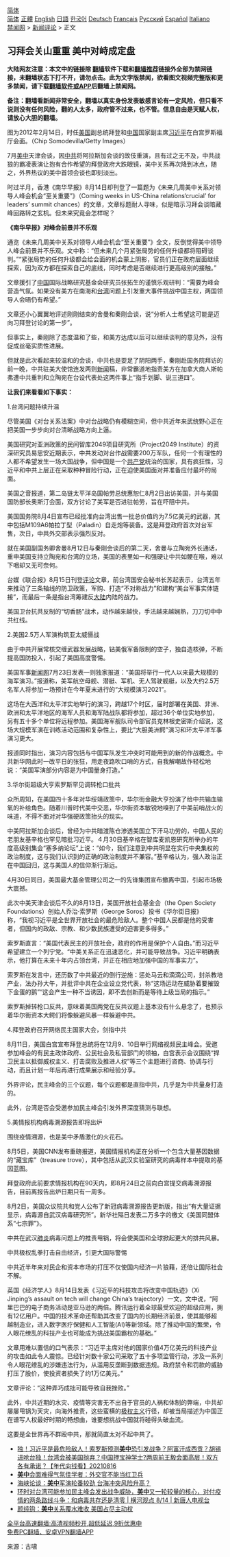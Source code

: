  <!-- 面包屑导航 --> <div class="breadcrumb"><!-- GTranslate: https://gtranslate.io/ -->  <div class="switcher notranslate">  <div class="selected">  <a href="#" onclick="return false;"> 简体</a>  </div>  <div class="option">  <a href="https://www.bannedbook.org" onclick="doGTranslate('zh-CN|zh-CN');jQuery('div.switcher div.selected a').html(jQuery(this).html());return false;" title="简体中文" class="nturl selected"> 简体</a>  <a href="https://www.bannedbook.org/zh-tw/" onclick="doGTranslate('zh-CN|zh-TW');jQuery('div.switcher div.selected a').html(jQuery(this).html());return false;" title="繁體中文" class="nturl"> 正體</a>  <a href="https://www.bannedbook.org/en/" onclick="doGTranslate('zh-CN|en');jQuery('div.switcher div.selected a').html(jQuery(this).html());return false;" title="English" class="nturl"> English</a>  <a href="https://www.bannedbook.org/ja/" onclick="doGTranslate('zh-CN|ja');jQuery('div.switcher div.selected a').html(jQuery(this).html());return false;" title="日本語" class="nturl"> 日語</a>  <a href="https://www.bannedbook.org/ko/" onclick="doGTranslate('zh-CN|ko');jQuery('div.switcher div.selected a').html(jQuery(this).html());return false;" title="한국어" class="nturl"> 한국어</a>  <a href="https://www.bannedbook.org/de/" onclick="doGTranslate('zh-CN|de');jQuery('div.switcher div.selected a').html(jQuery(this).html());return false;" title="Deutsch" class="nturl"> Deutsch</a>  <a href="https://www.bannedbook.org/fr/" onclick="doGTranslate('zh-CN|fr');jQuery('div.switcher div.selected a').html(jQuery(this).html());return false;" title="Français" class="nturl"> Français</a>  <a href="https://www.bannedbook.org/ru/" onclick="doGTranslate('zh-CN|ru');jQuery('div.switcher div.selected a').html(jQuery(this).html());return false;" title="Русский" class="nturl"> Русский</a>  <a href="https://www.bannedbook.org/es/" onclick="doGTranslate('zh-CN|es');jQuery('div.switcher div.selected a').html(jQuery(this).html());return false;" title="Español" class="nturl"> Español</a>  <a href="https://www.bannedbook.org/it/" onclick="doGTranslate('zh-CN|it');jQuery('div.switcher div.selected a').html(jQuery(this).html());return false;" title="Italiano" class="nturl"> Italiano</a>  </div>  </div>      <div class='breadcrumb-sub'><!-- Breadcrumb NavXT 6.3.0 --> <a href="https://www.bannedbook.org/" class="home">禁闻网</a> &gt; <a href="https://www.bannedbook.org/bnews/comments/" class="category">新闻评论</a> &gt; 正文</div></div><h2>习拜会关山重重 美中对峙成定盘</h2> <p class="notice"><b>大陆网友注意：本文中的链接除 <a href="https://github.com/bannedbook/fanqiang" >翻墙</a>软件下载和<a href="https://github.com/killgcd/justmysocks/blob/master/README.md">翻墙推荐</a>链接外全部为禁网链接，未翻墙状态下打不开，请勿点击。此为文字版禁闻，欲看图文视频完整版和更多禁闻，请下载<a href="https://github.com/bannedbook/fanqiang">翻墙软件或APP</a>后翻墙上禁闻网。</p><p>备注：翻墙看新闻非常安全，翻墙以真实身份发表敏感言论有一定风险，但只看不说则没有任何风险，翻的人太多，政府管不过来，也不管。信息自由是天赋人权，请放心大胆的翻墙。</b></p>  <div class="entry"> <p id="conimg">图为2012年2月14日，时任<a href="https://www.bannedbook.org/bnews/tag/%e7%be%8e%e5%9b%bd/" class="st_tag internal_tag" rel="tag" title="标签 美国 下的日志">美国</a>副总统拜登和<a href="https://www.bannedbook.org/bnews/tag/%E4%B8%AD%E5%9B%BD/" class="st_tag internal_tag" rel="tag" title="标签 中国 下的日志">中国</a>国家副主席<a href="https://www.bannedbook.org/bnews/tag/%e4%b9%a0%e8%bf%91%e5%b9%b3/" class="st_tag internal_tag" rel="tag" title="标签 习近平 下的日志">习近平</a>在白宫罗斯福厅会面。（Chip Somodevilla/Getty Images）</p> <p>7月<a href="https://www.bannedbook.org/bnews/tag/%e7%be%8e%e4%b8%ad/" class="st_tag internal_tag" rel="tag" title="标签 美中 下的日志">美中</a>天津会谈，因<a href="https://www.bannedbook.org/bnews/tag/%e4%b8%ad%e5%85%b1/" class="st_tag internal_tag" rel="tag" title="标签 中共 下的日志">中共</a>将阿拉斯加会谈的故伎重演，且有过之无不及，中共战狼的霸凌表演让抱有合作希望的拜登政府大跌眼镜，美中关系再次降到冰点，随之，外界热议的美中首领会谈也即刻淡出。</p> <p>时过半月，香港《南华早报》8月14日却刊登了一篇题为《未来几周美中关系对领导人峰会机会“至关重要”》（Coming weeks in US-China relations‘crucial’ for leaders’ summit chances）的文章，文章标题耐人寻味，似是暗示习拜会谈暗藏峰回路转之玄机。但未来究竟会怎样呢？</p> <p><strong>《南华早报》对峰会前景并不乐观</strong></p> <p>通览《未来几周美中关系对领导人峰会机会“至关重要”》全文，反倒觉得美中领导人峰会前景并不乐观。文中称：“但未来几个月紧张局势的任何升级都将阻碍谈判。”“紧张局势的任何升级都会给会面的机会蒙上阴影，官员们正在政府层面继续探索，因为双方都在探索自己的底线，同时考虑是否继续进行更高级别的接触。”</p> <p>文章援引了<span class='wp_keywordlink_affiliate'><a href="https://www.bannedbook.org/" title="中国" target="_blank">中国</a></span>国际战略研究基金会研究员张拓生的谨慎乐观研判：“需要为峰会营造气氛。如果没有美方在南海和<a href="https://www.bannedbook.org/bnews/tag/%e5%8f%b0%e6%b9%be/" class="st_tag internal_tag" rel="tag" title="标签 台湾 下的日志">台湾</a>问题上引发重大事件挑战中国主权，两国领导人会晤仍有希望。”</p> <p>文章还小心翼翼地评述刚刚结束的舍曼和秦刚会谈，说“分析人士希望这可能是迈向习拜登讨论的第一步”。</p> <p>但事实上，秦刚除了态度温和了些，和美方达成以后可以继续谈判的意见外，没有促成丝毫实质性进展。</p> <p>但就是此次看起来较温和的会谈，中共也是耍足了阴阳两手，秦刚赴国务院拜访的前一晚，中共驻美大使馆连发两则<span class='wp_keywordlink_affiliate'><a href="https://www.bannedbook.org/" title="新闻">新闻</a></span>稿，非常霸道地指责美方在加拿大商人斯帕弗遭中共重判和立陶宛在台设代表处这两件事上“指手划脚、说三道四”。</p> <p><strong>让我们来看看如下事实：</strong></p> <p>1.台湾问题持续升温</p> <p>尽管美国《对台关系法案》中对台战略仍有模糊空间，但中共近年来武统野心正在把美国一步步向对台清晰战略方向上逼。</p>  <p>美国研究对亚洲政策的民间智库2049项目研究所（Project2049 Institute）的资深研究员易思安近期表示，中共发动对台作战需要200万军队，任何一个有理性的人都不希望发生一场大国战争，但中国是一个<a href="https://www.bannedbook.org/bnews/tag/%e5%85%b1%e4%ba%a7%e5%85%9a/" class="st_tag internal_tag" rel="tag" title="标签 共产党 下的日志">共产党</a>统治的国家，具有疯狂性，习近平和中共上层正在采取种种冒险行动，正在迫使美国面对并准备应付最坏的局面。</p> <p>美国之音报道，第二岛链太平洋岛国帕劳总统惠恕仁8月2日出访美国，并与美国国防部长奥斯汀会面，双方讨论了美军是否进驻帕劳，旨在吓阻中共。</p> <p>美国国务院8月4日宣布已经批准向台湾出售一批总价值约为7.5亿美元的武器，其中包括M109A6帕拉丁型（Paladin）自走炮等装备。这是拜登政府首次对台军售，次日，中共外交部表示强烈反对。</p> <p>就在美国副国务卿舍曼8月12日与秦刚会谈后的第二天，舍曼与立陶宛外长通话，重申美国支持立陶宛和台湾的立场，美国的表里如一和强硬让中共如鲠在喉，难以下咽却又无可奈何。</p> <p>台媒《联合报》8月15日刊登<span class='wp_keywordlink_affiliate'><a href="https://www.bannedbook.org/bnews/comments/" title="新闻评论" target="_blank">评论</a></span>文章，前台湾国安会秘书长苏起表示，台湾五年来推动了三条轴线的防卫政策，军购、打造“不对称战力”和建构“美台军事实体链接”，而最后一条是指台湾筹建反<span class='wp_keywordlink_affiliate'><a href="https://www.bannedbook.org/" title="大陆" target="_blank">大陆</a></span>内陆的战力。</p> <p>美国卫台抗共反制的“切香肠”战术，动作越来越快，手法越来越娴熟，刀刀切中中共红线。</p> <p>2.美国2.5万人军演构筑亚太威慑战</p> <p>由于中共开展常核交缠武器发展战略，钻美俄军备限制的空子，独自造核弹，不断提高国防投入，引起了美国高度警惕。</p> <p>美国军事<span class='wp_keywordlink_affiliate'><a href="https://www.bannedbook.org/" title="新闻网">新闻网</a></span>7月23日发表一则独家报道：“美国将举行一代人以来最大规模的海军演习。”报道称，美军航空母舰、潜艇、军机、无人驾驶舰艇，以及大约2.5万名军人将参加一场预计在今年夏末进行的“大规模演习2021”。</p> <p>这场在大西洋和太平洋实地举行的演习，跨越17个时区，届时部署在美国、非洲、欧洲和太平洋地区的海军人员和海军陆战队都将参加，超过36个单位实地参加，另有五十多个单位将远程参加。美国海军舰队司令部官员克林根史密斯介绍说，这场大规模军演在训练活动范围和复杂性上，要比“大胆美洲鳄”演习和环太平洋军事演习更大。</p> <p>报道同时指出，演习内容包括与中国军队发生冲突时可能用到的新的作战概念。中共新华网此时一改平日的张狂，用走夜路吹口哨的方式，自我解嘲故作轻松地说：“美国军演部分内容是为中国量身打造。”</p> <p>3.华尔街超级大亨索罗斯罕见调转枪口批共</p>  <p>众所周知，在美国四十多年对华绥靖政策中，华尔街金融大亨扮演了给中共输血输氧的补给角色。随着川普时代美中交恶，华尔街资本敏锐地嗅到了中美前哨战火的味道，不得不面对对华强硬政策抬头的现实。</p> <p>中美阿拉斯加会谈后，曾经为中共暗渡陈仓渗透美国立下汗马功劳的，中国人民的老朋友基辛格也罕见暗批习近平。４月30日基辛格在智库麦凯恩研究所举办的年度高级别集会“塞多纳论坛”上说：“如今，我们注意到中共明显在实行中央集权的政治制度，这与我们认识到的正确的政治制度并不兼容。”基辛格认为，强人政治正在中国回归，这与美国人的信仰渐行渐远。</p> <p>4月30日同日，美国最大基金管理公司之一的先锋集团宣布撤离中国，引起市场极大震撼。</p> <p>此次中美天津会谈后不久的8月13日，美国开放社会基金会（the Open Society Foundations）创始人乔治‧索罗斯（George Soros）投书《华尔街日报》称，“我视习近平是全世界开放社会的最危险敌人。整个中国人民都是他的受害者，但国内的政敌、宗教、和少数民族遭受的迫害更多得多。”</p> <p>索罗斯直言：“美国代表民主的开放社会，政府的作用是保护个人自由。”而习近平希望建立一个列宁党。“中美关系正在迅速恶化，并可能导致战争。习近平明确表示，他打算在未来十年内占领台湾，并正在相应地加强中国的军事实力”。</p> <p>索罗斯在发言中，还历数了中共最近的倒行逆施：惩处马云和滴滴公司，封杀教培产业，法办孙大午，并批评中共在企业设立党代表，称“这场运动在威胁着要摧毁下金蛋的鹅”“这会产生一种不当诱因，即不去创新而是等待上级当局的指示。”</p> <p>索罗斯掉转枪口反共，意味着美国两党在反共议题上基本没有什么悬念了，也预示着华尔街资本大鳄们将像躲避风暴一样躲避中共。</p> <p>4.拜登政府召开网络民主国家大会，剑指中共</p> <p>8月11日，美国白宫宣布拜登总统将在12月9、10日举行网络视频民主峰会。受邀参加峰会的有民主政体政府、公民社会及私营部门的领袖，白宫表示会议围绕“捍卫民主以抵御威权主义、打击腐败及推进人权”等三个主题进行咨商、协调与行动，而且计划一年后再进行成果展示和经验分享。</p> <p>外界评论，民主峰会的三个议题，每个议题都是直指中共，几乎是为中共量身打造的。</p> <p>此外，台湾是否会受邀参加民主峰会引发外界深度猜测与联想。</p> <p>5.美情报机构病毒溯源报告即将出炉</p>  <p>围绕疫情溯源，也是美中矛盾激化的火花石。</p> <p>8月5日，美国CNN发布重磅报道，美国情报机构正在分析一个包含大量基因数据的“藏宝库”（treasure trove），其中包括从武汉实验室研究的病毒样本中提取的基因蓝图。</p> <p>拜登政府此前要求情报机构在90天内，即8月24日之前向白宫提交病毒溯源报告，目前离报告出炉日期只有一周多。</p> <p>8月2日，美国众议院共和党人公布了新冠病毒溯源报告更新版，指出“有大量证据显示，病毒源自武汉病毒研究所”。新华社隔日发表二万多字的檄文《美国同盟体系“七宗罪”》。</p> <p>中共在武汉<a href="https://www.bannedbook.org/bnews/tag/%e8%82%ba%e7%82%8e/" class="st_tag internal_tag" rel="tag" title="标签 肺炎 下的日志">肺炎</a>病毒问题上的推责甩锅，将会使美国和全球掀起更大的排共风暴。</p> <p>中共极权乱拳打击自由经济，引更大国际警惕</p> <p>中共近半年来对民企和资本市场的打压不仅使国内经济一片狼藉，还倍让国际社会不解。</p> <p>英国《经济学人》8月14日发表《习近平的科技攻击将改变中国轨迹》（Xi Jinping’s assault on tech will change China’s trajectory）一文，文中说，“阿里巴巴的电子商务活动是亚马逊的两倍。腾讯运行着全球最受欢迎的超级应用，拥有12亿用户。中国的技术革命还帮助其改变了国内的长期经济前景，使其能够超越制造业，进入数字医疗保健和人工智能(AI)等新领域。除了推动中国的繁荣，令人眼花缭乱的科技产业也可能成为挑战美国霸权的基础。”</p> <p>文章用难以置信的口气表示：“习近平主席对他的国家价值4万亿美元的科技产业的攻击如此令人震惊。已经针对数十家公司采取了五十多项监管行动，涉及一系列令人眼花缭乱的涉嫌违法行为，从滥用反垄断到数据违规。政府禁令和罚款的威胁打压了股价，使投资者损失了约1万亿美元。”</p> <p>文章评论：“这种弄巧成拙可能导致自我挫败。”</p> <p>此外，中共近期的水灾、疫情等灾害无不出自于官员的人祸和体制的弊端，中共却屡屡甩锅为天灾，向海外推责，这些蛮横的<span class='wp_keywordlink'><a href="https://www.bannedbook.org/forum2/topic223.html" title="极权主义与现代民主" target="_blank">极权主义</a></span>行径，却被当局描述为中国正在谱写人权最好时期的畅想曲，谁要想挑战中国就将碰得头破血流。</p> <p>这要是全世界再不群殴中共，那就简直太对不起中共了。</p>  <ul class='op-related-articles' title='相关阅读'> <li><a href='https://www.bannedbook.org/bnews/taiwannews/20210816/1607384.html' target='_blank'>独！习近平是最危险敌人！索罗斯预测<b>美中</b>恐引发战争？阿富汗成西贡？胡锡进呛台独！台湾会被美国抛弃？中国押宝神学士?两周前王毅会面高层！双方各有承诺？【年代向钱看】20210816</a></li> <li><a href='https://www.bannedbook.org/bnews/baitai/20210816/1607069.html' target='_blank'><b>美中</b>会面难得气氛佳学者：外交官不能当红卫兵</a></li> <li><a href='https://www.bannedbook.org/bnews/taiwannews/20210815/1606830.html' target='_blank'>海峡论谈：<b>美中</b>军演轮番较劲 台海冲突风险升高？</a></li> <li><a href='https://www.bannedbook.org/bnews/bannedvideo/20210815/1606512.html' target='_blank'>环时对台湾可能参加民主峰会发出战争威胁，<b>美中</b>又一轮较量的核心，对付疫情的两条路线斗争：和病毒共存还是清零 | 横河观点 8/14 | 新唐人电视台</a></li> <li><a href='https://www.bannedbook.org/bnews/comments/20210815/1606505.html' target='_blank'>颜纯钩：<b>美中</b>关系覆水难收 美国占尽主动权</a></li> </ul> <p class="texttj"> <a href="https://github.com/bannedbook/fanqiang/wiki/V2ray%E6%9C%BA%E5%9C%BA" target="_blank">全平台高速翻墙:高清视频秒开,超低延迟,9折优惠中</a><br/> <a href="https://github.com/bannedbook/fanqiang/wiki/%E7%A6%81%E9%97%BB%E7%BD%91%E5%AE%89%E5%8D%93%E7%BF%BB%E5%A2%99%E6%96%B0%E9%97%BBAPP" target="_blank">免费PC翻墙、安卓VPN翻墙APP</a></p><p> 来源：古啸 </p><a name='sharetosocial'></a>  <div style="margin-bottom:5px;padding-bottom:5px;clear:both"> <div id="archive-pix-1" class="banner-ads"> <!-- AuctionX Display platform tag START --> <div id="26318x728x90x621x_ADSLOT2" clicktrack="%%CLICK_URL_ESC%%"></div> <!-- AuctionX Display platform tag END --> </div> <div id="archive-pix-2" class="banner-ads"> <!-- AuctionX Display platform tag START --> <div id="26315x300x250x621x_ADSLOT2" clicktrack="%%CLICK_URL_ESC%%"></div> <!-- AuctionX Display platform tag END --> </div> </div>  <div id="archive-pix-1" class="banner-ads"> <!-- AuctionX Display platform tag START --> <div id="26318x728x90x621x_ADSLOT3" clicktrack="%%CLICK_URL_ESC%%"></div> <!-- AuctionX Display platform tag END --> </div> </div><!--END ENTRY--> 